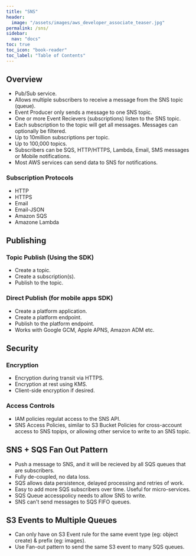 ```yaml
---
title: "SNS"
header:
  image: "/assets/images/aws_developer_associate_teaser.jpg"
permalink: /sns/
sidebar:
  nav: "docs"
toc: true
toc_icon: "book-reader"
toc_label: "Table of Contents"
---
```


## Overview

- Pub/Sub service.
- Allows multiple subscribers to receive a message from the SNS topic (queue).
- Event Producer only sends a message to one SNS topic.
- One or more Event Recievers (subscriptions) listen to the SNS topic.
- Each subscription to the topic will get all messages. Messages can optionally be filtered.
- Up to 10million subscriptions per topic.
- Up to 100,000 topics.
- Subscribers can be SQS, HTTP/HTTPS, Lambda, Email, SMS messages or Mobile notifications.
- Most AWS services can send data to SNS for notifications.

### Subscription Protocols

- HTTP
- HTTPS
- Email
- Email-JSON
- Amazon SQS
- Amazone Lambda

## Publishing

### Topic Publish (Using the SDK)

- Create a topic.
- Create a subscription(s).
- Publish to the topic.

### Direct Publish (for mobile apps SDK)

- Create a platform application.
- Create a platform endpoint.
- Publish to the platform endpoint.
- Works with Google GCM, Apple APNS, Amazon ADM etc.


## Security

### Encryption

- Encryption during transit via HTTPS.
- Encryption at rest using KMS.
- Client-side encryption if desired.


### Access Controls

- IAM policies regulat access to the SNS API.
- SNS Access Policies, similar to S3 Bucket Policies for cross-account access to SNS topips, or allowing other service to write to an SNS topic.

## SNS + SQS Fan Out Pattern

- Push a message to SNS, and it will be recieved by all SQS queues that are subscribers.
- Fully de-coupled, no data loss.
- SQS allows data persistence, delayed processing and retries of work.
- Easy to add more SQS subscribers over time. Useful for micro-services.
- SQS Queue accesspolicy needs to allow SNS to write.
- SNS can't send messages to SQS FIFO queues.

## S3 Events to Multiple Queues

- Can only have on S3 Event rule for the same event type (eg: object create) & prefix (eg: images).
- Use Fan-out pattern to send the same S3 event to many SQS queues.
